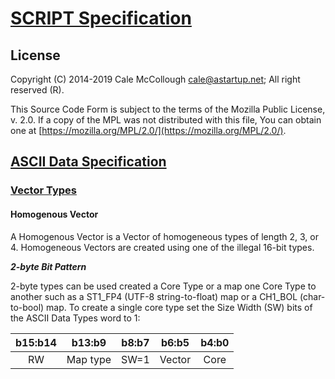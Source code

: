 # [SCRIPT Specification](../../readme.md)

## License

Copyright (C) 2014-2019 Cale McCollough <cale@astartup.net>; All right reserved (R).

This Source Code Form is subject to the terms of the Mozilla Public License, v. 2.0. If a copy of the MPL was not distributed with this file, You can obtain one at [https://mozilla.org/MPL/2.0/](https://mozilla.org/MPL/2.0/).

## [ASCII Data Specification](../readme.md)

### [Vector Types](./readme.md)

#### Homogenous Vector

A Homogenous Vector is a Vector of homogeneous types of length 2, 3, or 4. Homogeneous Vectors are created using one of the illegal 16-bit types.

***2-byte Bit Pattern***

2-byte types can be used created a Core Type or a map one Core Type to another such as a ST1_FP4 (UTF-8 string-to-float) map or a CH1_BOL (char-to-bool) map. To create a single core type set the Size Width (SW) bits of the ASCII Data Types word to 1:

| b15:b14 |  b13:b9  | b8:b7 | b6:b5  | b4:b0 |
|:-------:|:--------:|:-----:|:------:|:-----:|
|   RW    | Map type | SW=1  | Vector | Core  |
